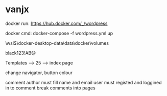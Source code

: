 # vanjx

docker run: https://hub.docker.com/_/wordpress

docker cmd: 
docker-compose -f wordpress.yml up

\\wsl$\docker-desktop-data\data\docker\volumes

black123!AB@

Templates --> 25 --> index page

change navigator, button colour

comment author must fill name and email
user must registed and loggined in to comment
break comments into pages